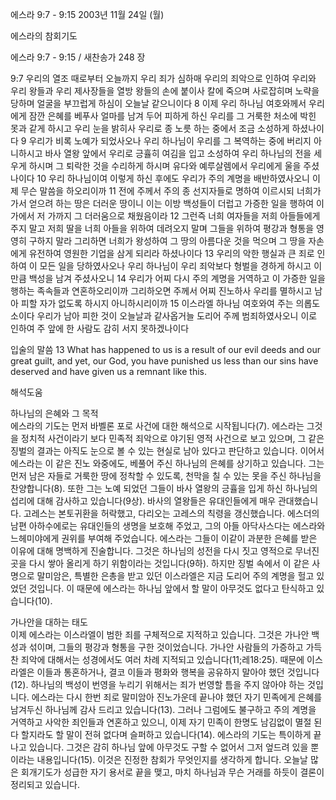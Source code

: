 에스라 9:7 - 9:15 
2003년 11월 24일 (월)

에스라의 참회기도



에스라 9:7 - 9:15 / 새찬송가 248 장


9:7 우리의 열조 때로부터 오늘까지 우리 죄가 심하매 우리의 죄악으로 인하여 우리와 우리 왕들과 우리 제사장들을 열방 왕들의 손에 붙이사 칼에 죽으며 사로잡히며 노략을 당하며 얼굴을 부끄럽게 하심이 오늘날 같으니이다 8 이제 우리 하나님 여호와께서 우리에게 잠깐 은혜를 베푸사 얼마를 남겨 두어 피하게 하신 우리를 그 거룩한 처소에 박힌 못과 같게 하시고 우리 눈을 밝히사 우리로 종 노릇 하는 중에서 조금 소성하게 하셨나이다 9 우리가 비록 노예가 되었사오나 우리 하나님이 우리를 그 복역하는 중에 버리지 아니하시고 바사 열왕 앞에서 우리로 긍휼히 여김을 입고 소성하여 우리 하나님의 전을 세우게 하시며 그 퇴락한 것을 수리하게 하시며 유다와 예루살렘에서 우리에게 울을 주셨나이다 10 우리 하나님이여 이렇게 하신 후에도 우리가 주의 계명을 배반하였사오니 이제 무슨 말씀을 하오리이까 11 전에 주께서 주의 종 선지자들로 명하여 이르시되 너희가 가서 얻으려 하는 땅은 더러운 땅이니 이는 이방 백성들이 더럽고 가증한 일을 행하여 이 가에서 저 가까지 그 더러움으로 채웠음이라 12 그런즉 너희 여자들을 저희 아들들에게 주지 말고 저희 딸을 너희 아들을 위하여 데려오지 말며 그들을 위하여 평강과 형통을 영영히 구하지 말라 그리하면 너희가 왕성하여 그 땅의 아름다운 것을 먹으며 그 땅을 자손에게 유전하여 영원한 기업을 삼게 되리라 하셨나이다 13 우리의 악한 행실과 큰 죄로 인하여 이 모든 일을 당하였사오나 우리 하나님이 우리 죄악보다 형벌을 경하게 하시고 이만큼 백성을 남겨 주셨사오니 14 우리가 어찌 다시 주의 계명을 거역하고 이 가증한 일을 행하는 족속들과 연혼하오리이까 그리하오면 주께서 어찌 진노하사 우리를 멸하시고 남아 피할 자가 없도록 하시지 아니하시리이까 15 이스라엘 하나님 여호와여 주는 의롭도소이다 우리가 남아 피한 것이 오늘날과 같사옵거늘 도리어 주께 범죄하였사오니 이로 인하여 주 앞에 한 사람도 감히 서지 못하겠나이다 

입술의 말씀
13 What has happened to us is a result of our evil deeds and our great guilt, and yet, our God, you have punished us less than our sins have deserved and have given us a remnant like this.

해석도움





하나님의 은혜와 그 목적  
에스라의 기도는 먼저 바벨론 포로 사건에 대한 해석으로 시작됩니다(7). 에스라는 그것을 정치적 사건이라기 보다 민족적 죄악으로 야기된 영적 사건으로 보고 있으며, 그 같은 징벌의 결과는 아직도 눈으로 볼 수 있는 현실로 남아 있다고 판단하고 있습니다. 이어서 에스라는 이 같은 진노 와중에도, 베풀어 주신 하나님의 은혜를 상기하고 있습니다. 그는 먼저 남은 자들로 거룩한 땅에 정착할 수 있도록, 천막을 칠 수 있는 못을 주신 하나님을 찬양합니다(8). 또한 그는 노예 되었던 그들이 바사 열왕의 긍휼을 입게 하신 하나님의 섭리에 대해 감사하고 있습니다(9상). 바사의 열왕들은 유대인들에게 매우 관대했습니다. 고레스는 본토귀환을 허락했고, 다리오는 고레스의 칙령을 갱신했습니다. 에스더의 남편 아하수에로는 유대인들의 생명을 보호해 주었고, 그의 아들 아닥사스다는 에스라와 느헤미야에게 권위를 부여해 주었습니다. 에스라는 그들이 이같이 과분한 은혜를 받은 이유에 대해 명백하게 진술합니다. 그것은 하나님의 성전을 다시 짓고 영적으로 무너진 곳을 다시 쌓아 올리게 하기 위함이라는 것입니다(9하). 하지만 징벌 속에서 이 같은 사명으로 말미암은, 특별한 은총을 받고 있던 이스라엘은 지금 도리어 주의 계명을 헐고 있었던 것입니다. 이 때문에 에스라는 하나님 앞에서 할 말이 아무것도 없다고 탄식하고 있습니다(10). 

가나안을 대하는 태도  
이제 에스라는 이스라엘이 범한 죄를 구체적으로 지적하고 있습니다. 그것은 가나안 백성과 섞이며, 그들의 평강과 형통을 구한 것이었습니다. 가나안 사람들의 가증하고 가득찬 죄악에 대해서는 성경에서도 여러 차례 지적되고 있습니다(11;레18:25). 때문에 이스라엘은 이들과 통혼하거나, 결코 이들과 평화와 행복을 공유하지 말아야 했던 것입니다(12). 하나님의 백성이 번영을 누리기 위해서는 죄가 번영할 틈을 주지 않아야 하는 것입니다. 에스라는 다시 한번 죄로 말미암아 진노가운데 끝나야 했던 자기 민족에게 은혜를 남겨두신 하나님께 감사 드리고 있습니다(13). 그러나 그럼에도 불구하고 주의 계명을 거역하고 사악한 죄인들과 연혼하고 있으니, 이제 자기 민족이 한명도 남김없이 멸절 된다 할지라도 할 말이 전혀 없다며 슬퍼하고 있습니다(14). 에스라의 기도는 특이하게 끝나고 있습니다. 그것은 감히 하나님 앞에 아무것도 구할 수 없어서 그저 엎드려 있을 뿐이라는 내용입니다(15). 이것은 진정한 참회가 무엇인지를 생각하게 합니다. 오늘날 많은 회개기도가 성급한 자기 용서로 끝을 맺고, 마치 하나님과 무슨 거래를 하듯이 결론이 정리되고 있습니다.